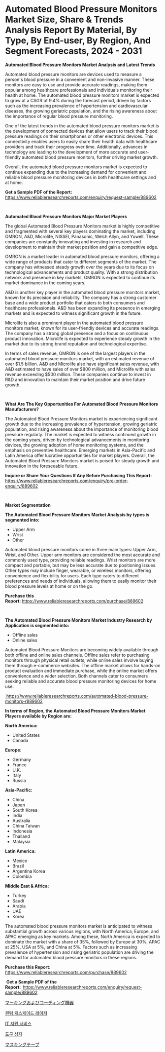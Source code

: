 <p><h1>Automated Blood Pressure Monitors Market Size, Share & Trends Analysis Report By Material, By Type, By End-user, By Region, And Segment Forecasts, 2024 - 2031</h1></p><p><strong>Automated Blood Pressure Monitors Market Analysis and Latest Trends</strong></p>
<p><p>Automated blood pressure monitors are devices used to measure a person's blood pressure in a convenient and non-invasive manner. These monitors are easy to use and provide accurate readings, making them popular among healthcare professionals and individuals monitoring their health at home. The automated blood pressure monitors market is expected to grow at a CAGR of 9.4% during the forecast period, driven by factors such as the increasing prevalence of hypertension and cardiovascular diseases, the growing geriatric population, and the rising awareness about the importance of regular blood pressure monitoring.</p><p>One of the latest trends in the automated blood pressure monitors market is the development of connected devices that allow users to track their blood pressure readings on their smartphones or other electronic devices. This connectivity enables users to easily share their health data with healthcare providers and track their progress over time. Additionally, advances in technology are leading to the development of more accurate and user-friendly automated blood pressure monitors, further driving market growth.</p><p>Overall, the automated blood pressure monitors market is expected to continue expanding due to the increasing demand for convenient and reliable blood pressure monitoring devices in both healthcare settings and at home.</p></p>
<p><strong>Get a Sample PDF of the Report:&nbsp;</strong> <a href="https://www.reliableresearchreports.com/enquiry/request-sample/889602">https://www.reliableresearchreports.com/enquiry/request-sample/889602</a></p>
<p>&nbsp;</p>
<p><strong>Automated Blood Pressure Monitors Major Market Players</strong></p>
<p><p>The global Automated Blood Pressure Monitors market is highly competitive and fragmented with several key players dominating the market, including OMRON, A&D, Microlife, NISSEI, Panasonic, Welch Allyn, and Yuwell. These companies are constantly innovating and investing in research and development to maintain their market position and gain a competitive edge.</p><p>OMRON is a market leader in automated blood pressure monitors, offering a wide range of products that cater to different segments of the market. The company has witnessed steady growth over the years due to its focus on technological advancements and product quality. With a strong distribution network and presence in key markets, OMRON is expected to continue its market dominance in the coming years.</p><p>A&D is another key player in the automated blood pressure monitors market, known for its precision and reliability. The company has a strong customer base and a wide product portfolio that caters to both consumers and healthcare professionals. A&D has been expanding its presence in emerging markets and is expected to witness significant growth in the future.</p><p>Microlife is also a prominent player in the automated blood pressure monitors market, known for its user-friendly devices and accurate readings. The company has a strong global presence and a focus on continuous product innovation. Microlife is expected to experience steady growth in the market due to its strong brand reputation and technological expertise.</p><p>In terms of sales revenue, OMRON is one of the largest players in the automated blood pressure monitors market, with an estimated revenue of over $1.5 billion. A&D and Microlife also have significant sales revenue, with A&D estimated to have sales of over $800 million, and Microlife with sales revenue exceeding $500 million. These companies continue to invest in R&D and innovation to maintain their market position and drive future growth.</p></p>
<p>&nbsp;</p>
<p><strong>What Are The Key Opportunities For Automated Blood Pressure Monitors Manufacturers?</strong></p>
<p><p>The Automated Blood Pressure Monitors market is experiencing significant growth due to the increasing prevalence of hypertension, growing geriatric population, and rising awareness about the importance of monitoring blood pressure regularly. The market is expected to witness continued growth in the coming years, driven by technological advancements in monitoring devices, the growing adoption of home monitoring systems, and the emphasis on preventive healthcare. Emerging markets in Asia-Pacific and Latin America offer lucrative opportunities for market players. Overall, the Automated Blood Pressure Monitors market is poised for steady growth and innovation in the foreseeable future.</p></p>
<p><strong>Inquire or Share Your Questions If Any Before Purchasing This Report:</strong> <a href="https://www.reliableresearchreports.com/enquiry/pre-order-enquiry/889602">https://www.reliableresearchreports.com/enquiry/pre-order-enquiry/889602</a></p>
<p>&nbsp;</p>
<p><strong>Market Segmentation</strong></p>
<p><strong>The Automated Blood Pressure Monitors Market Analysis by types is segmented into:</strong></p>
<p><ul><li>Upper Arm</li><li>Wrist</li><li>Other</li></ul></p>
<p><p>Automated blood pressure monitors come in three main types: Upper Arm, Wrist, and Other. Upper arm monitors are considered the most accurate and commonly used type, providing reliable readings. Wrist monitors are more compact and portable, but may be less accurate due to positioning issues. Other types may include finger, wearable, or wireless monitors, offering convenience and flexibility for users. Each type caters to different preferences and needs of individuals, allowing them to easily monitor their blood pressure levels at home or on the go.</p></p>
<p><strong>Purchase this Report:&nbsp;</strong><a href="https://www.reliableresearchreports.com/purchase/889602">https://www.reliableresearchreports.com/purchase/889602</a></p>
<p>&nbsp;</p>
<p><strong>The Automated Blood Pressure Monitors Market Industry Research by Application is segmented into:</strong></p>
<p><ul><li>Offline sales</li><li>Online sales</li></ul></p>
<p><p>Automated Blood Pressure Monitors are becoming widely available through both offline and online sales channels. Offline sales refer to purchasing monitors through physical retail outlets, while online sales involve buying them through e-commerce websites. The offline market allows for hands-on product evaluation and immediate purchase, while the online market offers convenience and a wider selection. Both channels cater to consumers seeking reliable and accurate blood pressure monitoring devices for home use.</p></p>
<p><a href="https://www.reliableresearchreports.com/automated-blood-pressure-monitors-r889602">&nbsp;https://www.reliableresearchreports.com/automated-blood-pressure-monitors-r889602</a></p>
<p><strong>In terms of Region, the Automated Blood Pressure Monitors Market Players available by Region are:</strong></p>
<p>
    <p> <strong> North America: </strong>
        <ul>
            <li>United States</li>
            <li>Canada</li>
        </ul>
        </p> 
    <p> <strong> Europe: </strong>
        <ul>
            <li>Germany</li>
            <li>France</li>
            <li>U.K.</li>
            <li>Italy</li>
            <li>Russia</li>
        </ul>
        </p> 
    <p> <strong> Asia-Pacific: </strong>
        <ul>
            <li>China</li>
            <li>Japan</li>
            <li>South Korea</li>
            <li>India</li>
            <li>Australia</li>
            <li>China Taiwan</li>
            <li>Indonesia</li>
            <li>Thailand</li>
            <li>Malaysia</li>
        </ul>
        </p> 
    <p> <strong> Latin America: </strong>
        <ul>
            <li>Mexico</li>
            <li>Brazil</li>
            <li>Argentina Korea</li>
            <li>Colombia</li>
        </ul>
        </p> 
    <p> <strong> Middle East & Africa: </strong>
        <ul>
            <li>Turkey</li>
            <li>Saudi</li>
            <li>Arabia</li>
            <li>UAE</li>
            <li>Korea</li>
        </ul>
    </p>
    </p>
<p><p>The automated blood pressure monitors market is anticipated to witness substantial growth across various regions, with North America, Europe, and APAC emerging as key markets. Among these, North America is expected to dominate the market with a share of 35%, followed by Europe at 30%, APAC at 25%, USA at 5%, and China at 5%. Factors such as increasing prevalence of hypertension and rising geriatric population are driving the demand for automated blood pressure monitors in these regions.</p></p>
<p><strong>Purchase this Report: </strong><a href="https://www.reliableresearchreports.com/purchase/889602">https://www.reliableresearchreports.com/purchase/889602</a></p>
<p>&nbsp;<strong>Get a Sample PDF of the Report:&nbsp;&nbsp;</strong><a href="https://www.reliableresearchreports.com/enquiry/request-sample/889602">https://www.reliableresearchreports.com/enquiry/request-sample/889602</a></p>
<p><strong></strong></p>
<p><p><a href="https://github.com/charm854/Market-Research-Report-List-1/blob/main/335487349245.md">マーキングおよびコーディング機器</a></p><p><a href="https://medium.com/@earnesteidenreichja/%EC%96%91%EC%9E%90-%EC%BC%80%EC%8A%A4%EC%BC%80%EC%9D%B4%EB%93%9C-%EB%A0%88%EC%9D%B4%EC%A0%80-%EC%8B%9C%EC%9E%A5-%EA%B7%9C%EB%AA%A8-cagr-%ED%8A%B8%EB%A0%8C%EB%93%9C-2024-2030-ea54172a4908">퀀텀 캐스케이드 레이저</a></p><p><a href="https://medium.com/@monaboyer1926/it-%EC%A7%80%EC%9B%90-%EC%84%9C%EB%B9%84%EC%8A%A4-%EC%8B%9C%EC%9E%A5-2031%EB%85%84%EA%B9%8C%EC%A7%80%EC%9D%98-%ED%8A%B8%EB%A0%8C%EB%93%9C-%EC%98%88%EC%B8%A1-%EB%B0%8F-%EA%B2%BD%EC%9F%81-%EB%B6%84%EC%84%9D-23ef0fcf555e">IT 지원 서비스</a></p><p><a href="https://github.com/sougarounis/Market-Research-Report-List-3/blob/main/489694343914.md">도구 상자</a></p><p><a href="https://github.com/zekaoe592392/Market-Research-Report-List-2/blob/main/109821349246.md">マスキングテープ</a></p></p>